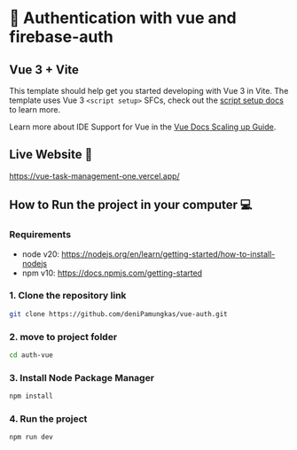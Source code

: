 # :closed_lock_with_key: Authentication with vue and firebase-auth
## Vue 3 + Vite

This template should help get you started developing with Vue 3 in Vite. The template uses Vue 3 `<script setup>` SFCs, check out the [script setup docs](https://v3.vuejs.org/api/sfc-script-setup.html#sfc-script-setup) to learn more.

Learn more about IDE Support for Vue in the [Vue Docs Scaling up Guide](https://vuejs.org/guide/scaling-up/tooling.html#ide-support).

## Live Website :rocket:
https://vue-task-management-one.vercel.app/

## How to Run the project in your computer 💻

### Requirements
- node v20: https://nodejs.org/en/learn/getting-started/how-to-install-nodejs
- npm v10: https://docs.npmjs.com/getting-started

### 1. Clone the repository link

```bash
git clone https://github.com/deniPamungkas/vue-auth.git
```

### 2. move to project folder

```bash
cd auth-vue
```

### 3. Install Node Package Manager

```bash
npm install
```

### 4. Run the project

```bash
npm run dev
```

